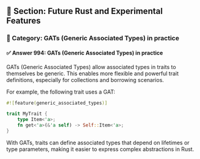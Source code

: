 ## 📘 Section: Future Rust and Experimental Features  
### 🔹 Category: GATs (Generic Associated Types) in practice  
#### ✅ Answer 994: GATs (Generic Associated Types) in practice

GATs (Generic Associated Types) allow associated types in traits to themselves be generic. This enables more flexible and powerful trait definitions, especially for collections and borrowing scenarios.

For example, the following trait uses a GAT:

```rust
#![feature(generic_associated_types)]

trait MyTrait {
    type Item<'a>;
    fn get<'a>(&'a self) -> Self::Item<'a>;
}
```

With GATs, traits can define associated types that depend on lifetimes or type parameters, making it easier to express complex abstractions in Rust.
